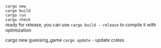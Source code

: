 `cargo new`  
`cargo build`  
`cargo run`  
`cargo check`  
ready for release, you can use `cargo build --release` to compile it with optimization

cargo new guessing_game
`cargo update` - update crates
